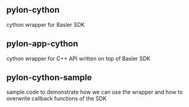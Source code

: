 ## pylon-cython
cython wrapper for Basler SDK

## pylon-app-cython
cython wrapper for C++ API written on top of Basler SDK 

## pylon-cython-sample
sample code to demonstrate how we can use the wrapper and how to overwrite callback functions of the SDK
